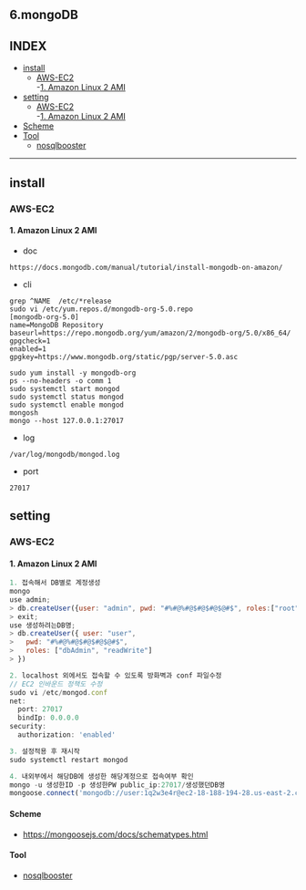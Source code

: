 
## 6.mongoDB
## INDEX
- [install](#install)
  - [AWS-EC2](#AWS-EC2)   
    -[1. Amazon Linux 2 AMI](#1.%20Amazon%20Linux%202%20AMI)  
- [setting](#setting)
    - [AWS-EC2](#AWS-EC2)   
    -[1. Amazon Linux 2 AMI](#1.%20Amazon%20Linux%202%20AMI)  
- [Scheme](#Scheme)
- [Tool](#Tool)
  - [nosqlbooster](#nosqlbooster)
---

## install
### AWS-EC2
#### 1. Amazon Linux 2 AMI
- doc
```
https://docs.mongodb.com/manual/tutorial/install-mongodb-on-amazon/
```
- cli
```
grep ^NAME  /etc/*release
sudo vi /etc/yum.repos.d/mongodb-org-5.0.repo
[mongodb-org-5.0]
name=MongoDB Repository
baseurl=https://repo.mongodb.org/yum/amazon/2/mongodb-org/5.0/x86_64/
gpgcheck=1
enabled=1
gpgkey=https://www.mongodb.org/static/pgp/server-5.0.asc

sudo yum install -y mongodb-org
ps --no-headers -o comm 1
sudo systemctl start mongod
sudo systemctl status mongod
sudo systemctl enable mongod
mongosh
mongo --host 127.0.0.1:27017
```
- log
```
/var/log/mongodb/mongod.log
```
- port
```
27017
```

## setting
### AWS-EC2
#### 1. Amazon Linux 2 AMI
```javascript
1. 접속해서 DB별로 계정생성
mongo
use admin;
> db.createUser({user: "admin", pwd: "#%#@%#@$#@$#@$@#$", roles:["root"]});
> exit;
use 생성하려는DB명;
> db.createUser({ user: "user",
>   pwd: "#%#@%#@$#@$#@$@#$",
>   roles: ["dbAdmin", "readWrite"]
> })

2. localhost 외에서도 접속할 수 있도록 방화벽과 conf 파일수정
// EC2 인바운드 정책도 수정
sudo vi /etc/mongod.conf
net:
  port: 27017
  bindIp: 0.0.0.0
security:
  authorization: 'enabled'

3. 설정적용 후 재시작
sudo systemctl restart mongod

4. 내외부에서 해당DB에 생성한 해당계정으로 접속여부 확인
mongo -u 생성한ID -p 생성한PW public_ip:27017/생성했던DB명
mongoose.connect('mongodb://user:1q2w3e4r@ec2-18-188-194-28.us-east-2.compute.amazonaws.com:27017/websurveyDB');
```

#### Scheme
- https://mongoosejs.com/docs/schematypes.html

#### Tool
- [nosqlbooster](https://nosqlbooster.com/)



